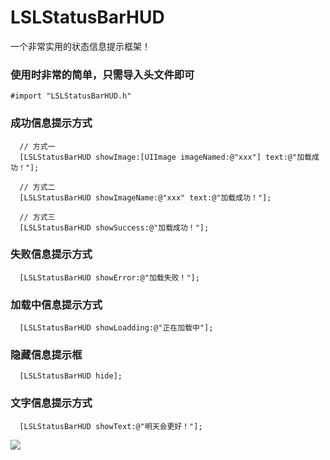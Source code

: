 # LSLStatusBarHUD
一个非常实用的状态信息提示框架！

### 使用时非常的简单，只需导入头文件即可
```objc
#import "LSLStatusBarHUD.h"
```
### 成功信息提示方式
```objc
  // 方式一
  [LSLStatusBarHUD showImage:[UIImage imageNamed:@"xxx"] text:@"加载成功！"];
  
  // 方式二
  [LSLStatusBarHUD showImageName:@"xxx" text:@"加载成功！"];
  
  // 方式三
  [LSLStatusBarHUD showSuccess:@"加载成功！"];
```

### 失败信息提示方式
```objc
  [LSLStatusBarHUD showError:@"加载失败！"];
```

### 加载中信息提示方式
```objc
  [LSLStatusBarHUD showLoadding:@"正在加载中"];
```
### 隐藏信息提示框

```objc
  [LSLStatusBarHUD hide];
```

### 文字信息提示方式
```objc
  [LSLStatusBarHUD showText:@"明天会更好！"];
```

![](https://github.com/SilongLi/LSLStatusBarHUD/raw/master/Logo/LSLStatusBarHUD.gif)  


